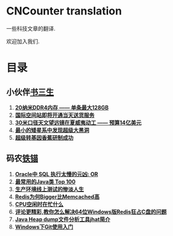 CNCounter translation
===========

一些科技文章的翻译.

欢迎加入我们. 

# 目录 #

## 小伙伴[书三生](http://t.qq.com/renfufei)

1. **[20纳米DDR4内存 —— 单条最大128GB](shusansheng_2014/Samsung20nmDDR4/Samsung20nmDDR4.md)**
1. **[国际空间站即将开通当天送货服务](shusansheng_2014/SpaceStation/SpaceStation.md)**
1. **[30米口径天文望远镜在夏威夷动工 —— 预算14亿美元](shusansheng_2014/telescope/telescope.md)**
1. **[最小的矮星系中发现超级大黑洞](shusansheng_2014/blackhole/blackhole.md)**
1. **[超级转基因香蕉研制成功](shusansheng_2014/superbanana/superbanana.md)**



##

## 码农[铁锚](http://blog.csdn.net/renfufei)

1. **[Oracle中 SQL 执行太慢的元凶: OR](tiemao_2014/SQL_OR/sql_slow_by_or.md)**
1. **[最常用的Java类 Top 100](tiemao_2014/Java100Classes/Java100Classes.md)**
1. **[生产环境线上测试的惨淡人生](tiemao_2014/ProductionTesting/ProductionTesting.md)**
1. **[Redis为何Bigger比Memcached高](tiemao_2014/Redis_beats_Memcached/Redis_beats_Memcached.md)**
1. **[CPU空闲时在忙什么](tiemao_2014/CPUIdel/CPUIdel.md)**
1. **[评论更精彩,教你怎么解决64位Windows版Redis狂占C盘的问题](tiemao_2014/RedisQFork_heapdir/RedisQFork_heapdir.md)**
1. **[Java Heap dump文件分析工具jhat简介](tiemao_2014/jhat/jhat.md)**
1. **[Windows下Git使用入门](tiemao_2014/GitHelp/GitHelp.md)**


